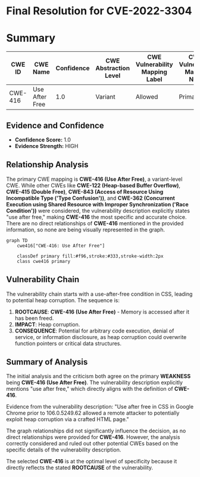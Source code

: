 # Final Resolution for CVE-2022-3304

# Summary
| CWE ID | CWE Name | Confidence | CWE Abstraction Level | CWE Vulnerability Mapping Label | CWE-Vulnerability Mapping Notes |
|---|---|---|---|---|---|
| CWE-416 | Use After Free | 1.0 | Variant | Allowed | Primary CWE |

## Evidence and Confidence

*   **Confidence Score:** 1.0
*   **Evidence Strength:** HIGH

## Relationship Analysis
The primary CWE mapping is **CWE-416 (Use After Free)**, a variant-level CWE. While other CWEs like **CWE-122 (Heap-based Buffer Overflow)**, **CWE-415 (Double Free)**, **CWE-843 (Access of Resource Using Incompatible Type ('Type Confusion'))**, and **CWE-362 (Concurrent Execution using Shared Resource with Improper Synchronization ('Race Condition'))** were considered, the vulnerability description explicitly states "use after free," making **CWE-416** the most specific and accurate choice. There are no direct relationships of **CWE-416** mentioned in the provided information, so none are being visually represented in the graph.

```mermaid
graph TD
    cwe416["CWE-416: Use After Free"]
    
    classDef primary fill:#f96,stroke:#333,stroke-width:2px
    class cwe416 primary
```

## Vulnerability Chain
The vulnerability chain starts with a use-after-free condition in CSS, leading to potential heap corruption. The sequence is:
1.  **ROOTCAUSE**: **CWE-416 (Use After Free)** - Memory is accessed after it has been freed.
2.  **IMPACT**: Heap corruption.
3.  **CONSEQUENCE**: Potential for arbitrary code execution, denial of service, or information disclosure, as heap corruption could overwrite function pointers or critical data structures.

## Summary of Analysis
The initial analysis and the criticism both agree on the primary **WEAKNESS** being **CWE-416 (Use After Free)**. The vulnerability description explicitly mentions "use after free," which directly aligns with the definition of **CWE-416**.

Evidence from the vulnerability description: "Use after free in CSS in Google Chrome prior to 106.0.5249.62 allowed a remote attacker to potentially exploit heap corruption via a crafted HTML page."

The graph relationships did not significantly influence the decision, as no direct relationships were provided for **CWE-416**. However, the analysis correctly considered and ruled out other potential CWEs based on the specific details of the vulnerability description.

The selected **CWE-416** is at the optimal level of specificity because it directly reflects the stated **ROOTCAUSE** of the vulnerability.